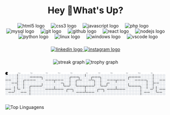 <!--
**ithiagosilva/ithiagosilva** is a ✨ _special_ ✨ repository because its `README.md` (this file) appears on your GitHub profile.

Here are some ideas to get you started:

- 🔭 I’m currently working on ...
- 🌱 I’m currently learning ...
- 👯 I’m looking to collaborate on ...
- 🤔 I’m looking for help with ...
- 💬 Ask me about ...
- 📫 How to reach me: ...
- 😄 Pronouns: ...
- ⚡ Fun fact: ...
-->

<h1 align="center">Hey 👋What's Up?</h1>

###

<style>
  .icon-tech {
    height: 30px;
    transition: transform 0.2s ease;
  }
  .icon-tech:hover {
    transform: scale(1.3);
  }
</style>

<div align="center">
  <img class="icon-tech" src="https://cdn.jsdelivr.net/gh/devicons/devicon/icons/html5/html5-original.svg" alt="html5 logo" />
  <img width="12" />
  <img class="icon-tech" src="https://cdn.jsdelivr.net/gh/devicons/devicon/icons/css3/css3-original.svg" alt="css3 logo" />
  <img width="12" />
  <img class="icon-tech" src="https://cdn.jsdelivr.net/gh/devicons/devicon/icons/javascript/javascript-original.svg" alt="javascript logo" />
  <img width="12" />
  <img class="icon-tech" src="https://cdn.jsdelivr.net/gh/devicons/devicon/icons/php/php-original.svg" alt="php logo" />
  <img width="12" />
  <img class="icon-tech" src="https://cdn.jsdelivr.net/gh/devicons/devicon/icons/mysql/mysql-original.svg" alt="mysql logo" />
  <img width="12" />
  <img class="icon-tech" src="https://cdn.jsdelivr.net/gh/devicons/devicon/icons/git/git-original.svg" alt="git logo" />
  <img width="12" />
  <img class="icon-tech" src="https://cdn.jsdelivr.net/gh/devicons/devicon/icons/github/github-original.svg" alt="github logo" />
  <img width="12" />
  <img class="icon-tech" src="https://cdn.jsdelivr.net/gh/devicons/devicon/icons/react/react-original.svg" alt="react logo" />
  <img width="12" />
  <img class="icon-tech" src="https://cdn.jsdelivr.net/gh/devicons/devicon/icons/nodejs/nodejs-original.svg" alt="nodejs logo" />
  <img width="12" />
  <img class="icon-tech" src="https://cdn.jsdelivr.net/gh/devicons/devicon/icons/python/python-original.svg" alt="python logo" />
  <img width="12" />
  <img class="icon-tech" src="https://cdn.jsdelivr.net/gh/devicons/devicon/icons/linux/linux-original.svg" alt="linux logo" />
  <img width="12" />
  <img class="icon-tech" src="https://cdn.jsdelivr.net/gh/devicons/devicon/icons/windows8/windows8-original.svg" alt="windows logo" />
  <img width="12" />
  <img class="icon-tech" src="https://cdn.jsdelivr.net/gh/devicons/devicon/icons/vscode/vscode-original.svg" alt="vscode logo" />
</div>

###

<div align="center">
  <a href="https://linkedin.com/in/thiago-hs" target="_blank">
    <img src="https://img.shields.io/static/v1?message=LinkedIn&logo=linkedin&label=&color=0077B5&logoColor=white&labelColor=&style=for-the-badge" height="25" alt="linkedin logo"  />
  </a>
  <a href="https://www.instagram.com/ithiagosilva" target="_blank">
    <img src="https://img.shields.io/static/v1?message=Instagram&logo=instagram&label=&color=E4405F&logoColor=white&labelColor=&style=for-the-badge" height="25" alt="instagram logo"  />
  </a>
</div>

###

<div align="center">
  <img src="https://streak-stats.demolab.com?user=ithiagosilva&locale=en&mode=daily&theme=dracula&hide_border=false&border_radius=5&order=3" height="150" alt="streak graph"  />
  <img src="https://github-profile-trophy.vercel.app?username=ithiagosilva&theme=dracula&column=-1&row=1&margin-w=8&margin-h=8&no-bg=false&no-frame=false&order=4" height="150" alt="trophy graph"  />
</div>

###

<picture>
  <source media="(prefers-color-scheme: dark)" srcset="https://raw.githubusercontent.com/ithiagosilva/ithiagosilva/output/pacman-contribution-graph-dark.svg">
  <source media="(prefers-color-scheme: light)" srcset="https://raw.githubusercontent.com/ithiagosilva/ithiagosilva/output/pacman-contribution-graph.svg">
  <img alt="pacman contribution graph" src="https://raw.githubusercontent.com/ithiagosilva/ithiagosilva/output/pacman-contribution-graph.svg">
</picture>

###

  ![Top Linguagens](https://github-readme-stats.vercel.app/api/top-langs/?username=ithiagosilva&theme=dracula)

###

